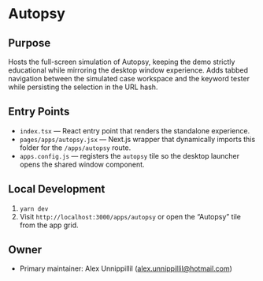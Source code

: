 # Autopsy

## Purpose
Hosts the full-screen simulation of Autopsy, keeping the demo strictly educational while mirroring the desktop window experience. Adds tabbed navigation between the simulated case workspace and the keyword tester while persisting the selection in the URL hash.

## Entry Points
- `index.tsx` — React entry point that renders the standalone experience.
- `pages/apps/autopsy.jsx` — Next.js wrapper that dynamically imports this folder for the `/apps/autopsy` route.
- `apps.config.js` — registers the `autopsy` tile so the desktop launcher opens the shared window component.

## Local Development
1. `yarn dev`
2. Visit `http://localhost:3000/apps/autopsy` or open the “Autopsy” tile from the app grid.

## Owner
- Primary maintainer: Alex Unnippillil (alex.unnippillil@hotmail.com)
